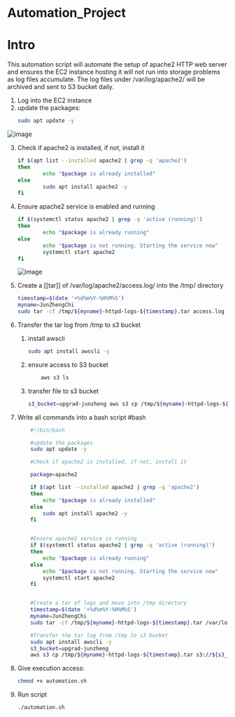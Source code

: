 # Automation_Project

# Intro 

This automation script will automate the setup of apache2 HTTP web server and ensures the EC2 instance hosting it will not run into storage problems as log files accumulate. The log files under /var/log/apache2/ will be archived and sent to S3 bucket daily. 

1. Log into the EC2 instance
2. update the packages: 	
	```bash 
	sudo apt update -y
	```
![image](https://user-images.githubusercontent.com/61018050/210185077-7cda4d05-aeb5-46b7-9cc7-0de86362d44e.png)

	
3. Check if apache2 is installed, if not, install it 
	```bash
	if $(apt list --installed apache2 | grep -q 'apache2')
	then
	        echo "$package is already installed"
	else
	        sudo apt install apache2 -y
	fi
	```

4. Ensure apache2 service is enabled and running
	```bash
	if $(systemctl status apache2 | grep -q 'active (running)')
	then
	        echo "$package is already running"
	else
	        echo "$package is not running. Starting the service now"
	        systemctl start apache2
	fi
	```
	![image](https://user-images.githubusercontent.com/61018050/210185081-1425da43-d6b9-4b41-8a37-8fb36cf786db.png)

5. Create a [[tar]] of /var/log/apache2/access.log/ into the /tmp/ directory
	```bash
	timestamp=$(date '+%d%m%Y-%H%M%S')
	myname=JunZhengChi
	sudo tar -cf /tmp/${myname}-httpd-logs-${timestamp}.tar access.log
	
	```

6. Transfer the tar log from /tmp to s3 bucket
	1. install awscli 
		```bash
		sudo apt install awscli -y 
		```
	2. ensure access to S3 bucket
		```bash
			aws s3 ls 
		```
	3. transfer file to s3 bucket 
		```bash
		s3_bucket=upgrad-junzheng aws s3 cp /tmp/${myname}-httpd-logs-${timestamp}.tar s3://${s3_bucket}/
		```

7. Write all commands into a bash script #bash
	```bash
		#!/bin/bash

		#update the packages
		sudo apt update -y

		#check if apache2 is installed, if not, install it

		package=apache2

		if $(apt list --installed apache2 | grep -q 'apache2')
		then
			echo "$package is already installed"
		else
			sudo apt install apache2 -y
		fi


		#Ensure apache2 service is running
		if $(systemctl status apache2 | grep -q 'active (running)')
		then
			echo "$package is already running"
		else
			echo "$package is not running. Starting the service now"
			systemctl start apache2
		fi


		#Create a tar of logs and move into /tmp directory
		timestamp=$(date '+%d%m%Y-%H%M%S')
		myname=JunZhengChi
		sudo tar -cf /tmp/${myname}-httpd-logs-${timestamp}.tar /var/log/apache2/access.log

		#Transfer the tar log from /tmp to s3 bucket
		sudo apt install awscli -y
		s3_bucket=upgrad-junzheng
		aws s3 cp /tmp/${myname}-httpd-logs-${timestamp}.tar s3://${s3_bucket}/

	```
8. Give execution access: 
	```bash
	chmod +x automation.sh 
	```

9. Run script 
	```bash
	./automation.sh
	```
